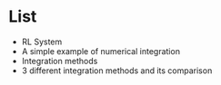 # List

* RL System
 * A simple example of numerical integration
* Integration methods
 * 3 different integration methods and its comparison
